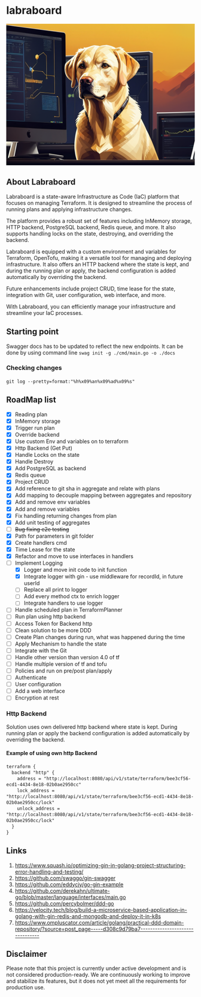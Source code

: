 # labraboard

![Labraboard](.img/logo.png)
## About Labraboard

Labraboard is a state-aware Infrastructure as Code (IaC) platform that focuses on managing Terraform. It is designed to streamline the process of running plans and applying infrastructure changes. 

The platform provides a robust set of features including InMemory storage, HTTP backend, PostgreSQL backend, Redis queue, and more. It also supports handling locks on the state, destroying, and overriding the backend.

Labraboard is equipped with a custom environment and variables for Terraform, OpenTofu, making it a versatile tool for managing and deploying infrastructure. It also offers an HTTP backend where the state is kept, and during the running plan or apply, the backend configuration is added automatically by overriding the backend.

Future enhancements include project CRUD, time lease for the state, integration with Git, user configuration, web interface, and more.

With Labraboard, you can efficiently manage your infrastructure and streamline your IaC processes. 

## Starting point

Swagger docs has to be updated to reflect the new endpoints. 
It can be done by using command line `swag init -g ./cmd/main.go -o ./docs`

### Checking changes 
`git log --pretty=format:"%h%x09%an%x09%ad%x09%s"`

## RoadMap list
- [X] Reading plan
- [X] InMemory storage
- [X] Trigger run plan
- [X] Override backend
- [X] Use custom Env and variables on to terraform
- [X] Http Backend (Get Put)
- [X] Handle Locks on the state 
- [X] Handle Destroy
- [X] Add PostgreSQL as backend
- [X] Redis queue
- [X] Project CRUD
- [x] Add reference to git sha in aggregate and relate with plans
- [x] Add mapping to decouple mapping between aggregates and repository
- [X] Add and remove env variables
- [X] Add and remove  variables
- [X] Fix handling returning changes from plan
- [X] Add unit testing of aggregates
- [ ] ~~Bug fixing e2e testing~~
- [X] Path for parameters in git folder
- [X] Create handlers cmd
- [X] Time Lease for the state
- [X] Refactor and move to use interfaces in handlers
- [ ] Implement Logging
  - [X] Logger and move init code to init function
  - [X] Integrate logger with gin - use middleware for recordId, in future userId
  - [ ] Replace all print to logger
  - [ ] Add every method ctx to enrich logger
  - [ ] Integrate handlers to use logger
- [ ] Handle scheduled plan in TerraformPlanner
- [ ] Run plan using http backend 
- [ ] Access Token for Backend http
- [ ] Clean solution to be more DDD
- [ ] Create Plan changes during run, what was happened during the time
- [ ] Apply Mechanism to handle the state
- [ ] Integrate with the Git
- [ ] Handle other version than version 4.0 of tf 
- [ ] Handle multiple version of tf and tofu
- [ ] Policies and run on pre/post plan/apply
- [ ] Authenticate
- [ ] User configuration
- [ ] Add a web interface
- [ ] Encryption at rest

### Http Backend
Solution uses own delivered http backend where state is kept. During running plan or apply the backend configuration is 
added automatically by overriding the backend. 

#### Example of using own http Backend
```hcl
terraform {
  backend "http" {
    address = "http://localhost:8080/api/v1/state/terraform/bee3cf56-ecd1-4434-8e18-02b0ae2950cc"
    lock_address = "http://localhost:8080/api/v1/state/terraform/bee3cf56-ecd1-4434-8e18-02b0ae2950cc/lock"
    unlock_address = "http://localhost:8080/api/v1/state/terraform/bee3cf56-ecd1-4434-8e18-02b0ae2950cc/lock"
  }
}
```

## Links

1. https://www.squash.io/optimizing-gin-in-golang-project-structuring-error-handling-and-testing/
2. https://github.com/swaggo/gin-swagger
3. https://github.com/eddycjy/go-gin-example
4. https://github.com/derekahn/ultimate-go/blob/master/language/interfaces/main.go
5. https://github.com/percybolmer/ddd-go
6. https://velocity.tech/blog/build-a-microservice-based-application-in-golang-with-gin-redis-and-mongodb-and-deploy-it-in-k8s
7. https://www.ompluscator.com/article/golang/practical-ddd-domain-repository/?source=post_page-----d308c9d79ba7--------------------------------

## Disclaimer

Please note that this project is currently under active development and is not considered production-ready. We are continuously working to improve and stabilize its features, but it does not yet meet all the requirements for production use.
